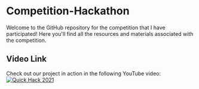 # Competition-Hackathon
Welcome to the GitHub repository for the competition that I have participated! Here you'll find all the resources and materials associated with the competition.

## Video Link
Check out our project in action in the following YouTube video:
[![Quick Hack 2021](http://img.youtube.com/vi/Kw7FuwPFs-g/0.jpg)](https://youtu.be/Kw7FuwPFs-g)
